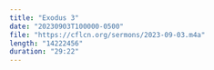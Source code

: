 ```yaml
---
title: "Exodus 3"
date: "20230903T100000-0500"
file: "https://cflcn.org/sermons/2023-09-03.m4a"
length: "14222456"
duration: "29:22"
---
```

